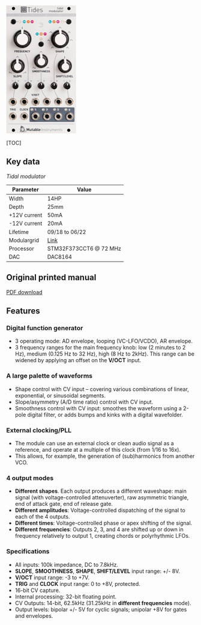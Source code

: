 ![](images/front_small.jpg)

[TOC]

## Key data

*Tidal modulator*

Parameter    | Value
-------------|------
Width        | 14HP
Depth        | 25mm
+12V current | 50mA
-12V current | 20mA
Lifetime     | 09/18 to 06/22
Modulargrid  | [Link](https://www.modulargrid.net/e/mutable-instruments-tides)
Processor    | STM32F373CCT6 @ 72 MHz
DAC          | DAC8164

## Original printed manual

[PDF download](downloads/tides_quickstart.pdf)

## Features

### Digital function generator

* 3 operating mode: AD envelope, looping (VC-LFO/VCDO), AR envelope.
* 3 frequency ranges for the main frequency knob: low (2 minutes to 2 Hz), medium (0.125 Hz to 32 Hz), high (8 Hz to 2kHz). This range can be widened by applying an offset on the **V/OCT** input.

### A large palette of waveforms

* Shape control with CV input – covering various combinations of linear, exponential, or sinusoidal segments.
* Slope/asymmetry (A/D time ratio) control with CV input.
* Smoothness control with CV input: smoothes the waveform using a 2-pole digital filter, or adds bumps and kinks with a digital wavefolder.


### External clocking/PLL

* The module can use an external clock or clean audio signal as a reference, and operate at a multiple of this clock (from 1/16 to 16x).
* This allows, for example, the generation of (sub)harmonics from another VCO.

### 4 output modes

* **Different shapes**. Each output produces a different waveshape: main signal (with voltage-controlled attenuverter), raw asymmetric triangle, end of attack gate, end of release gate.
* **Different amplitudes**: Voltage-controlled dispatching of the signal to each of the 4 outputs.
* **Different times**: Voltage-controlled phase or apex shifting of the signal.
* **Different frequencies**: Outputs 2, 3, and 4 are shifted up or down in frequency relatively to output 1, creating chords or polyrhythmic LFOs.

### Specifications

* All inputs: 100k impedance, DC to 7.8kHz.
* **SLOPE**, **SMOOTHNESS**, **SHAPE**, **SHIFT/LEVEL** input range: +/- 8V.
* **V/OCT** input range: -3 to +7V.
* **TRIG** and **CLOCK** input range: 0 to +8V, protected.
* 16-bit CV capture.
* Internal processing: 32-bit floating point.
* CV Outputs: 14-bit, 62.5kHz (31.25kHz in **different frequencies** mode).
* Output levels: bipolar +/- 5V for cyclic signals; unipolar +8V for gates and envelopes.
